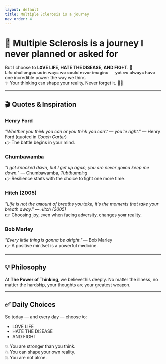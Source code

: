 ```yaml
---
layout: default
title: Multiple Sclerosis is a journey
nav_order: 4
---
```


# 🧡 Multiple Sclerosis is a journey I never planned or asked for

But I choose to **LOVE LIFE, HATE THE DISEASE, AND FIGHT**. 🧡  
Life challenges us in ways we could never imagine — yet we always have one incredible power: the way we think.  
✨ Your thinking can shape your reality. Never forget it. 💪🧡

---

## 🎬 Quotes & Inspiration

### Henry Ford
*"Whether you think you can or you think you can't — you're right."* — Henry Ford (quoted in *Coach Carter*)  
👉 The battle begins in your mind.

### Chumbawamba
*"I get knocked down, but I get up again, you are never gonna keep me down."* — Chumbawamba, *Tubthumping*  
👉 Resilience starts with the choice to fight one more time.

### Hitch (2005)
*"Life is not the amount of breaths you take, it's the moments that take your breath away."* — *Hitch (2005)*  
👉 Choosing joy, even when facing adversity, changes your reality.

### Bob Marley
*"Every little thing is gonna be alright."* — Bob Marley  
👉 A positive mindset is a powerful medicine.

---

## 💡 Philosophy

At **The Power of Thinking**, we believe this deeply. No matter the illness, no matter the hardship, your thoughts are your greatest weapon.

---

## ✅ Daily Choices

So today — and every day — choose to:

- LOVE LIFE
- HATE THE DISEASE
- AND FIGHT

💥 You are stronger than you think.  
💥 You can shape your own reality.  
💥 You are not alone.
